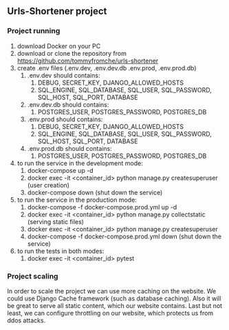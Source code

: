 ## Urls-Shortener project

### Project running

1) download Docker on your PC
2) download or clone the repository from https://github.com/tommyfromche/urls-shortener
3) create .env files (.env.dev, .env.dev.db .env.prod, .env.prod.db)
   1) .env.dev should contains:
      1) DEBUG, SECRET_KEY, DJANGO_ALLOWED_HOSTS
      2) SQL_ENGINE, SQL_DATABASE, SQL_USER, SQL_PASSWORD, SQL_HOST, SQL_PORT, DATABASE
   2) .env.dev.db should contains:
      1) POSTGRES_USER, POSTGRES_PASSWORD, POSTGRES_DB
   3) .env.prod should contains:
      1) DEBUG, SECRET_KEY, DJANGO_ALLOWED_HOSTS
      2) SQL_ENGINE, SQL_DATABASE, SQL_USER, SQL_PASSWORD, SQL_HOST, SQL_PORT, DATABASE
   4) .env.prod.db should contains:
      1) POSTGRES_USER, POSTGRES_PASSWORD, POSTGRES_DB
4) to run the service in the development mode:
   1) docker-compose up -d
   2) docker exec -it <container_id> python manage.py createsuperuser (user creation)
   3) docker-compose down (shut down the service)
5) to run the service in the production mode:
   1) docker-compose -f docker-compose.prod.yml up -d
   2) docker exec -it <container_id> python manage.py collectstatic (serving static files)
   3) docker exec -it <container_id> python manage.py createsuperuser
   4) docker-compose -f docker-compose.prod.yml down (shut down the service)
6) to run the tests in both modes:
    1) docker exec -it <container_id> pytest
 
 ### Project scaling

In order to scale the project we can use more caching on the
website. We could use Django Cache framework (such as database 
caching). Also it will be great to serve all static content, 
which our website contains. Last but not least, we can configure 
throttling on our website, which protects us from ddos attacks.